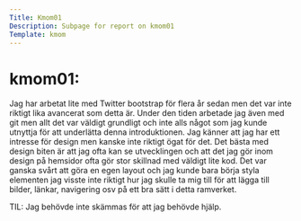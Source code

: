 ```yaml
---
Title: Kmom01
Description: Subpage for report on kmom01
Template: kmom
---
```


kmom01:
==================

Jag har arbetat lite med Twitter bootstrap för flera år sedan men det var inte riktigt
lika avancerat som detta är. Under den tiden arbetade jag även med git men allt det
var väldigt grundligt och inte alls något som jag kunde utnyttja för att underlätta
denna introduktionen.
Jag känner att jag har ett intresse för design men kanske inte riktigt ögat för det.
Det bästa med design biten är att jag ofta kan se utvecklingen och att det jag gör inom
design på hemsidor ofta gör stor skillnad med väldigt lite kod.
Det var ganska svårt att göra en egen layout och jag kunde bara börja styla elementen
jag visste inte riktigt hur jag skulle ta mig till för att lägga till bilder, länkar,
navigering osv på ett bra sätt i detta ramverket.

TIL: Jag behövde inte skämmas för att jag behövde hjälp.
